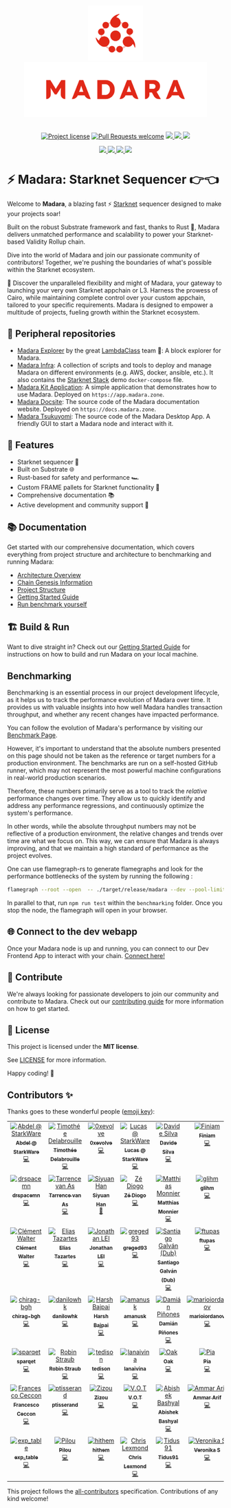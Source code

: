 <!-- markdownlint-disable -->
<div align="center">
  <img src="docs/images/logo/PNGs/Madara logo - Red - Duotone.png" height="128">
</div>
<div align="center">
  <img src="docs/images/logo/PNGs/Madara wordmark - Red.png" height="128">
</div>
<div align="center">
<br />
<!-- markdownlint-restore -->

[![Project license](https://img.shields.io/github/license/keep-starknet-strange/madara.svg?style=flat-square)](LICENSE)
[![Pull Requests welcome](https://img.shields.io/badge/PRs-welcome-ff69b4.svg?style=flat-square)](https://github.com/keep-starknet-strange/madara/issues?q=is%3Aissue+is%3Aopen+label%3A%22help+wanted%22)
<a href="https://twitter.com/MadaraStarknet">
<img src="https://img.shields.io/twitter/follow/MadaraStarknet?style=social"/>
</a> <a href="https://github.com/keep-starknet-strange/madara">
<img src="https://img.shields.io/github/stars/keep-starknet-strange/madara?style=social"/>
</a> <a href="https://docs.madara.zone/">
<img src="https://img.shields.io/badge/Documentation-Website-yellow"/> </a>

<a href="https://www.youtube.com/playlist?list=PL1yL2_t7cTuJtzmMQWk4UZkmMpdNF-quN">
<img src="https://img.shields.io/badge/Community%20calls-Youtube-red?logo=youtube"/>
</a>

<a href="https://github.com/keep-starknet-strange/madara/blob/main/docs/contributor-starter-pack.md">
<img src="https://img.shields.io/badge/Contributor%20starter%20pack-Doc-green?logo=github"/>
</a>

<a href="https://keep-starknet-strange.github.io/madara/pallet_starknet/index.html">
<img src="https://img.shields.io/badge/Rust%20doc-%F0%9F%A6%80-pink?logo=rust"/>
</a>

<a href="https://keep-starknet-strange.github.io/madara/dev/bench/">
<img src="https://img.shields.io/badge/Benchmark-Performance-blue?logo=github-actions"/>
</a>
</div>

# ⚡ Madara: Starknet Sequencer 👉👈

Welcome to **Madara**, a blazing fast ⚡ [Starknet](https://www.starknet.io/)
sequencer designed to make your projects soar!

Built on the robust Substrate framework and fast, thanks to Rust 🦀, Madara
delivers unmatched performance and scalability to power your Starknet-based
Validity Rollup chain.

Dive into the world of Madara and join our passionate community of contributors!
Together, we're pushing the boundaries of what's possible within the Starknet
ecosystem.

🚀 Discover the unparalleled flexibility and might of Madara, your gateway to
launching your very own Starknet appchain or L3. Harness the prowess of Cairo,
while maintaining complete control over your custom appchain, tailored to your
specific requirements. Madara is designed to empower a multitude of projects,
fueling growth within the Starknet ecosystem.

## 📣 Peripheral repositories

- [Madara Explorer](https://github.com/lambdaclass/madara_explorer) by the great
  [LambdaClass](https://lambdaclass.com/) team 🫶: A block explorer for Madara.
- [Madara Infra](https://github.com/keep-starknet-strange/madara-infra): A
  collection of scripts and tools to deploy and manage Madara on different
  environments (e.g. AWS, docker, ansible, etc.). It also contains the
  [Starknet Stack](https://github.com/keep-starknet-strange/madara-infra/blob/main/starknet-stack/docker-compose.yml)
  demo `docker-compose` file.
- [Madara Kit Application](https://github.com/keep-starknet-strange/madara-app):
  A simple application that demonstrates how to use Madara. Deployed on
  `https://app.madara.zone`.
- [Madara Docsite](https://github.com/keep-starknet-strange/madara-app): The
  source code of the Madara documentation website. Deployed on
  `https://docs.madara.zone`.
- [Madara Tsukuyomi](https://github.com/keep-starknet-strange/madara-tsukuyomi):
  The source code of the Madara Desktop App. A friendly GUI to start a Madara
  node and interact with it.

## 🌟 Features

- Starknet sequencer 🐺
- Built on Substrate 🌐
- Rust-based for safety and performance 🏎️
- Custom FRAME pallets for Starknet functionality 🔧
- Comprehensive documentation 📚
- Active development and community support 🤝

## 📚 Documentation

Get started with our comprehensive documentation, which covers everything from
project structure and architecture to benchmarking and running Madara:

- [Architecture Overview](./docs/architecture.md)
- [Chain Genesis Information](./docs/genesis.md)
- [Project Structure](./docs/project-structure.md)
- [Getting Started Guide](./docs/getting-started.md)
- [Run benchmark yourself](./benchmarking/README.md)

## 🏗️ Build & Run

Want to dive straight in? Check out our
[Getting Started Guide](./docs/getting-started.md) for instructions on how to
build and run Madara on your local machine.

## Benchmarking

Benchmarking is an essential process in our project development lifecycle, as it
helps us to track the performance evolution of Madara over time. It provides us
with valuable insights into how well Madara handles transaction throughput, and
whether any recent changes have impacted performance.

You can follow the evolution of Madara's performance by visiting our
[Benchmark Page](https://keep-starknet-strange.github.io/madara/dev/bench/).

However, it's important to understand that the absolute numbers presented on
this page should not be taken as the reference or target numbers for a
production environment. The benchmarks are run on a self-hosted GitHub runner,
which may not represent the most powerful machine configurations in real-world
production scenarios.

Therefore, these numbers primarily serve as a tool to track the _relative_
performance changes over time. They allow us to quickly identify and address any
performance regressions, and continuously optimize the system's performance.

In other words, while the absolute throughput numbers may not be reflective of a
production environment, the relative changes and trends over time are what we
focus on. This way, we can ensure that Madara is always improving, and that we
maintain a high standard of performance as the project evolves.

One can use flamegraph-rs to generate flamegraphs and look for the performance
bottlenecks of the system by running the following :

```bash
flamegraph --root --open  -- ./target/release/madara --dev --pool-limit=100000 --pool-kbytes=500000 --rpc-methods=unsafe --rpc-cors=all --in-peers=0 --out-peers=1 --no-telemetry
```

In parallel to that, run `npm run test` within the `benchmarking` folder. Once
you stop the node, the flamegraph will open in your browser.

## 🌐 Connect to the dev webapp

Once your Madara node is up and running, you can connect to our Dev Frontend App
to interact with your chain. [Connect here!](https://explorer.madara.zone/)

## 🤝 Contribute

We're always looking for passionate developers to join our community and
contribute to Madara. Check out our [contributing guide](./docs/CONTRIBUTING.md)
for more information on how to get started.

## 📖 License

This project is licensed under the **MIT license**.

See [LICENSE](LICENSE) for more information.

Happy coding! 🎉

## Contributors ✨

Thanks goes to these wonderful people
([emoji key](https://allcontributors.org/docs/en/emoji-key)):

<!-- ALL-CONTRIBUTORS-LIST:START - Do not remove or modify this section -->
<!-- prettier-ignore-start -->
<!-- markdownlint-disable -->
<table>
  <tbody>
    <tr>
      <td align="center" valign="top" width="14.28%"><a href="https://github.com/abdelhamidbakhta"><img src="https://avatars.githubusercontent.com/u/45264458?v=4?s=100" width="100px;" alt="Abdel @ StarkWare "/><br /><sub><b>Abdel @ StarkWare </b></sub></a><br /><a href="https://github.com/keep-starknet-strange/madara/commits?author=abdelhamidbakhta" title="Code">💻</a></td>
      <td align="center" valign="top" width="14.28%"><a href="https://github.com/tdelabro"><img src="https://avatars.githubusercontent.com/u/34384633?v=4?s=100" width="100px;" alt="Timothée Delabrouille"/><br /><sub><b>Timothée Delabrouille</b></sub></a><br /><a href="https://github.com/keep-starknet-strange/madara/commits?author=tdelabro" title="Code">💻</a></td>
      <td align="center" valign="top" width="14.28%"><a href="https://github.com/EvolveArt"><img src="https://avatars.githubusercontent.com/u/12902455?v=4?s=100" width="100px;" alt="0xevolve"/><br /><sub><b>0xevolve</b></sub></a><br /><a href="https://github.com/keep-starknet-strange/madara/commits?author=EvolveArt" title="Code">💻</a></td>
      <td align="center" valign="top" width="14.28%"><a href="https://github.com/LucasLvy"><img src="https://avatars.githubusercontent.com/u/70894690?v=4?s=100" width="100px;" alt="Lucas @ StarkWare"/><br /><sub><b>Lucas @ StarkWare</b></sub></a><br /><a href="https://github.com/keep-starknet-strange/madara/commits?author=LucasLvy" title="Code">💻</a></td>
      <td align="center" valign="top" width="14.28%"><a href="https://github.com/DavideSilva"><img src="https://avatars.githubusercontent.com/u/2940022?v=4?s=100" width="100px;" alt="Davide Silva"/><br /><sub><b>Davide Silva</b></sub></a><br /><a href="https://github.com/keep-starknet-strange/madara/commits?author=DavideSilva" title="Code">💻</a></td>
      <td align="center" valign="top" width="14.28%"><a href="https://www.finiam.com/"><img src="https://avatars.githubusercontent.com/u/58513848?v=4?s=100" width="100px;" alt="Finiam"/><br /><sub><b>Finiam</b></sub></a><br /><a href="https://github.com/keep-starknet-strange/madara/commits?author=finiam" title="Code">💻</a></td>
      <td align="center" valign="top" width="14.28%"><a href="https://github.com/ZePedroResende"><img src="https://avatars.githubusercontent.com/u/17102689?v=4?s=100" width="100px;" alt="Resende"/><br /><sub><b>Resende</b></sub></a><br /><a href="https://github.com/keep-starknet-strange/madara/commits?author=ZePedroResende" title="Code">💻</a></td>
    </tr>
    <tr>
      <td align="center" valign="top" width="14.28%"><a href="https://github.com/drspacemn"><img src="https://avatars.githubusercontent.com/u/16685321?v=4?s=100" width="100px;" alt="drspacemn"/><br /><sub><b>drspacemn</b></sub></a><br /><a href="https://github.com/keep-starknet-strange/madara/commits?author=drspacemn" title="Code">💻</a></td>
      <td align="center" valign="top" width="14.28%"><a href="https://github.com/tarrencev"><img src="https://avatars.githubusercontent.com/u/4740651?v=4?s=100" width="100px;" alt="Tarrence van As"/><br /><sub><b>Tarrence van As</b></sub></a><br /><a href="https://github.com/keep-starknet-strange/madara/commits?author=tarrencev" title="Code">💻</a></td>
      <td align="center" valign="top" width="14.28%"><a href="https://home.cse.ust.hk/~shanaj/"><img src="https://avatars.githubusercontent.com/u/47173566?v=4?s=100" width="100px;" alt="Siyuan Han"/><br /><sub><b>Siyuan Han</b></sub></a><br /><a href="https://github.com/keep-starknet-strange/madara/commits?author=hsyodyssey" title="Documentation">📖</a></td>
      <td align="center" valign="top" width="14.28%"><a href="https://zediogoviana.github.io/"><img src="https://avatars.githubusercontent.com/u/25623039?v=4?s=100" width="100px;" alt="Zé Diogo"/><br /><sub><b>Zé Diogo</b></sub></a><br /><a href="https://github.com/keep-starknet-strange/madara/commits?author=zediogoviana" title="Code">💻</a></td>
      <td align="center" valign="top" width="14.28%"><a href="https://github.com/Matth26"><img src="https://avatars.githubusercontent.com/u/9798638?v=4?s=100" width="100px;" alt="Matthias Monnier"/><br /><sub><b>Matthias Monnier</b></sub></a><br /><a href="https://github.com/keep-starknet-strange/madara/commits?author=Matth26" title="Code">💻</a></td>
      <td align="center" valign="top" width="14.28%"><a href="https://github.com/glihm"><img src="https://avatars.githubusercontent.com/u/7962849?v=4?s=100" width="100px;" alt="glihm"/><br /><sub><b>glihm</b></sub></a><br /><a href="https://github.com/keep-starknet-strange/madara/commits?author=glihm" title="Code">💻</a></td>
      <td align="center" valign="top" width="14.28%"><a href="https://github.com/0xEniotna"><img src="https://avatars.githubusercontent.com/u/101047205?v=4?s=100" width="100px;" alt="Antoine"/><br /><sub><b>Antoine</b></sub></a><br /><a href="https://github.com/keep-starknet-strange/madara/commits?author=0xEniotna" title="Code">💻</a></td>
    </tr>
    <tr>
      <td align="center" valign="top" width="14.28%"><a href="https://www.linkedin.com/in/clementwalter/"><img src="https://avatars.githubusercontent.com/u/18620296?v=4?s=100" width="100px;" alt="Clément Walter"/><br /><sub><b>Clément Walter</b></sub></a><br /><a href="https://github.com/keep-starknet-strange/madara/commits?author=ClementWalter" title="Code">💻</a></td>
      <td align="center" valign="top" width="14.28%"><a href="https://github.com/Eikix"><img src="https://avatars.githubusercontent.com/u/66871571?v=4?s=100" width="100px;" alt="Elias Tazartes"/><br /><sub><b>Elias Tazartes</b></sub></a><br /><a href="https://github.com/keep-starknet-strange/madara/commits?author=Eikix" title="Code">💻</a></td>
      <td align="center" valign="top" width="14.28%"><a href="https://github.com/xJonathanLEI"><img src="https://avatars.githubusercontent.com/u/19556359?v=4?s=100" width="100px;" alt="Jonathan LEI"/><br /><sub><b>Jonathan LEI</b></sub></a><br /><a href="https://github.com/keep-starknet-strange/madara/commits?author=xJonathanLEI" title="Code">💻</a></td>
      <td align="center" valign="top" width="14.28%"><a href="https://github.com/greged93"><img src="https://avatars.githubusercontent.com/u/82421016?v=4?s=100" width="100px;" alt="greged93"/><br /><sub><b>greged93</b></sub></a><br /><a href="https://github.com/keep-starknet-strange/madara/commits?author=greged93" title="Code">💻</a></td>
      <td align="center" valign="top" width="14.28%"><a href="https://github.com/dubzn"><img src="https://avatars.githubusercontent.com/u/58611754?v=4?s=100" width="100px;" alt="Santiago Galván (Dub)"/><br /><sub><b>Santiago Galván (Dub)</b></sub></a><br /><a href="https://github.com/keep-starknet-strange/madara/commits?author=dubzn" title="Code">💻</a></td>
      <td align="center" valign="top" width="14.28%"><a href="https://github.com/ftupas"><img src="https://avatars.githubusercontent.com/u/35031356?v=4?s=100" width="100px;" alt="ftupas"/><br /><sub><b>ftupas</b></sub></a><br /><a href="https://github.com/keep-starknet-strange/madara/commits?author=ftupas" title="Code">💻</a></td>
      <td align="center" valign="top" width="14.28%"><a href="https://github.com/phklive"><img src="https://avatars.githubusercontent.com/u/42912740?v=4?s=100" width="100px;" alt="Paul-Henry Kajfasz"/><br /><sub><b>Paul-Henry Kajfasz</b></sub></a><br /><a href="https://github.com/keep-starknet-strange/madara/commits?author=phklive" title="Code">💻</a></td>
    </tr>
    <tr>
      <td align="center" valign="top" width="14.28%"><a href="https://github.com/chirag-bgh"><img src="https://avatars.githubusercontent.com/u/76247491?v=4?s=100" width="100px;" alt="chirag-bgh"/><br /><sub><b>chirag-bgh</b></sub></a><br /><a href="https://github.com/keep-starknet-strange/madara/commits?author=chirag-bgh" title="Code">💻</a></td>
      <td align="center" valign="top" width="14.28%"><a href="https://github.com/danilowhk"><img src="https://avatars.githubusercontent.com/u/12735159?v=4?s=100" width="100px;" alt="danilowhk"/><br /><sub><b>danilowhk</b></sub></a><br /><a href="https://github.com/keep-starknet-strange/madara/commits?author=danilowhk" title="Code">💻</a></td>
      <td align="center" valign="top" width="14.28%"><a href="https://github.com/bajpai244"><img src="https://avatars.githubusercontent.com/u/41180869?v=4?s=100" width="100px;" alt="Harsh Bajpai"/><br /><sub><b>Harsh Bajpai</b></sub></a><br /><a href="https://github.com/keep-starknet-strange/madara/commits?author=bajpai244" title="Code">💻</a></td>
      <td align="center" valign="top" width="14.28%"><a href="https://github.com/amanusk"><img src="https://avatars.githubusercontent.com/u/7280933?v=4?s=100" width="100px;" alt="amanusk"/><br /><sub><b>amanusk</b></sub></a><br /><a href="https://github.com/keep-starknet-strange/madara/commits?author=amanusk" title="Code">💻</a></td>
      <td align="center" valign="top" width="14.28%"><a href="https://github.com/dpinones"><img src="https://avatars.githubusercontent.com/u/30808181?v=4?s=100" width="100px;" alt="Damián Piñones"/><br /><sub><b>Damián Piñones</b></sub></a><br /><a href="https://github.com/keep-starknet-strange/madara/commits?author=dpinones" title="Code">💻</a></td>
      <td align="center" valign="top" width="14.28%"><a href="https://github.com/marioiordanov"><img src="https://avatars.githubusercontent.com/u/102791638?v=4?s=100" width="100px;" alt="marioiordanov"/><br /><sub><b>marioiordanov</b></sub></a><br /><a href="https://github.com/keep-starknet-strange/madara/commits?author=marioiordanov" title="Code">💻</a></td>
      <td align="center" valign="top" width="14.28%"><a href="https://github.com/dbejarano820"><img src="https://avatars.githubusercontent.com/u/58019353?v=4?s=100" width="100px;" alt="Daniel Bejarano"/><br /><sub><b>Daniel Bejarano</b></sub></a><br /><a href="https://github.com/keep-starknet-strange/madara/commits?author=dbejarano820" title="Code">💻</a></td>
    </tr>
    <tr>
      <td align="center" valign="top" width="14.28%"><a href="https://github.com/sparqet"><img src="https://avatars.githubusercontent.com/u/37338401?v=4?s=100" width="100px;" alt="sparqet"/><br /><sub><b>sparqet</b></sub></a><br /><a href="https://github.com/keep-starknet-strange/madara/commits?author=sparqet" title="Code">💻</a></td>
      <td align="center" valign="top" width="14.28%"><a href="https://github.com/robinstraub"><img src="https://avatars.githubusercontent.com/u/17799181?v=4?s=100" width="100px;" alt="Robin Straub"/><br /><sub><b>Robin Straub</b></sub></a><br /><a href="https://github.com/keep-starknet-strange/madara/commits?author=robinstraub" title="Code">💻</a></td>
      <td align="center" valign="top" width="14.28%"><a href="https://github.com/edisontim"><img src="https://avatars.githubusercontent.com/u/76473430?v=4?s=100" width="100px;" alt="tedison"/><br /><sub><b>tedison</b></sub></a><br /><a href="https://github.com/keep-starknet-strange/madara/commits?author=edisontim" title="Code">💻</a></td>
      <td align="center" valign="top" width="14.28%"><a href="https://github.com/lana-shanghai"><img src="https://avatars.githubusercontent.com/u/31368580?v=4?s=100" width="100px;" alt="lanaivina"/><br /><sub><b>lanaivina</b></sub></a><br /><a href="https://github.com/keep-starknet-strange/madara/commits?author=lana-shanghai" title="Code">💻</a></td>
      <td align="center" valign="top" width="14.28%"><a href="https://droak.sh/"><img src="https://avatars.githubusercontent.com/u/5263301?v=4?s=100" width="100px;" alt="Oak"/><br /><sub><b>Oak</b></sub></a><br /><a href="https://github.com/keep-starknet-strange/madara/commits?author=d-roak" title="Code">💻</a></td>
      <td align="center" valign="top" width="14.28%"><a href="https://github.com/rkdud007"><img src="https://avatars.githubusercontent.com/u/76558220?v=4?s=100" width="100px;" alt="Pia"/><br /><sub><b>Pia</b></sub></a><br /><a href="https://github.com/keep-starknet-strange/madara/commits?author=rkdud007" title="Code">💻</a></td>
      <td align="center" valign="top" width="14.28%"><a href="https://github.com/apoorvsadana"><img src="https://avatars.githubusercontent.com/u/95699312?v=4?s=100" width="100px;" alt="apoorvsadana"/><br /><sub><b>apoorvsadana</b></sub></a><br /><a href="https://github.com/keep-starknet-strange/madara/commits?author=apoorvsadana" title="Code">💻</a></td>
    </tr>
    <tr>
      <td align="center" valign="top" width="14.28%"><a href="https://ceccon.me/"><img src="https://avatars.githubusercontent.com/u/282580?v=4?s=100" width="100px;" alt="Francesco Ceccon"/><br /><sub><b>Francesco Ceccon</b></sub></a><br /><a href="https://github.com/keep-starknet-strange/madara/commits?author=fracek" title="Code">💻</a></td>
      <td align="center" valign="top" width="14.28%"><a href="https://github.com/ptisserand"><img src="https://avatars.githubusercontent.com/u/544314?v=4?s=100" width="100px;" alt="ptisserand"/><br /><sub><b>ptisserand</b></sub></a><br /><a href="https://github.com/keep-starknet-strange/madara/commits?author=ptisserand" title="Code">💻</a></td>
      <td align="center" valign="top" width="14.28%"><a href="https://github.com/zizou0x"><img src="https://avatars.githubusercontent.com/u/111426680?v=4?s=100" width="100px;" alt="Zizou"/><br /><sub><b>Zizou</b></sub></a><br /><a href="https://github.com/keep-starknet-strange/madara/commits?author=zizou0x" title="Code">💻</a></td>
      <td align="center" valign="top" width="14.28%"><a href="https://github.com/makluganteng"><img src="https://avatars.githubusercontent.com/u/74396818?v=4?s=100" width="100px;" alt="V.O.T"/><br /><sub><b>V.O.T</b></sub></a><br /><a href="https://github.com/keep-starknet-strange/madara/commits?author=makluganteng" title="Code">💻</a></td>
      <td align="center" valign="top" width="14.28%"><a href="https://github.com/MdTeach"><img src="https://avatars.githubusercontent.com/u/19630321?v=4?s=100" width="100px;" alt="Abishek Bashyal"/><br /><sub><b>Abishek Bashyal</b></sub></a><br /><a href="https://github.com/keep-starknet-strange/madara/commits?author=MdTeach" title="Code">💻</a></td>
      <td align="center" valign="top" width="14.28%"><a href="https://github.com/kariy"><img src="https://avatars.githubusercontent.com/u/26515232?v=4?s=100" width="100px;" alt="Ammar Arif"/><br /><sub><b>Ammar Arif</b></sub></a><br /><a href="https://github.com/keep-starknet-strange/madara/commits?author=kariy" title="Code">💻</a></td>
      <td align="center" valign="top" width="14.28%"><a href="https://github.com/lambda-0x"><img src="https://avatars.githubusercontent.com/u/87354252?v=4?s=100" width="100px;" alt="lambda-0x"/><br /><sub><b>lambda-0x</b></sub></a><br /><a href="https://github.com/keep-starknet-strange/madara/commits?author=lambda-0x" title="Code">💻</a></td>
    </tr>
    <tr>
      <td align="center" valign="top" width="14.28%"><a href="https://github.com/exp-table"><img src="https://avatars.githubusercontent.com/u/76456212?v=4?s=100" width="100px;" alt="exp_table"/><br /><sub><b>exp_table</b></sub></a><br /><a href="https://github.com/keep-starknet-strange/madara/commits?author=exp-table" title="Code">💻</a></td>
      <td align="center" valign="top" width="14.28%"><a href="https://github.com/Pilouche"><img src="https://avatars.githubusercontent.com/u/26655725?v=4?s=100" width="100px;" alt="Pilou"/><br /><sub><b>Pilou</b></sub></a><br /><a href="https://github.com/keep-starknet-strange/madara/commits?author=Pilouche" title="Code">💻</a></td>
      <td align="center" valign="top" width="14.28%"><a href="https://github.com/hel-kame"><img src="https://avatars.githubusercontent.com/u/117039823?v=4?s=100" width="100px;" alt="hithem"/><br /><sub><b>hithem</b></sub></a><br /><a href="https://github.com/keep-starknet-strange/madara/commits?author=hel-kame" title="Code">💻</a></td>
      <td align="center" valign="top" width="14.28%"><a href="https://github.com/clexmond"><img src="https://avatars.githubusercontent.com/u/706094?v=4?s=100" width="100px;" alt="Chris Lexmond"/><br /><sub><b>Chris Lexmond</b></sub></a><br /><a href="https://github.com/keep-starknet-strange/madara/commits?author=clexmond" title="Code">💻</a></td>
      <td align="center" valign="top" width="14.28%"><a href="https://github.com/Tidus91"><img src="https://avatars.githubusercontent.com/u/65631603?v=4?s=100" width="100px;" alt="Tidus91"/><br /><sub><b>Tidus91</b></sub></a><br /><a href="https://github.com/keep-starknet-strange/madara/commits?author=Tidus91" title="Code">💻</a></td>
      <td align="center" valign="top" width="14.28%"><a href="https://github.com/nikania"><img src="https://avatars.githubusercontent.com/u/54669079?v=4?s=100" width="100px;" alt="Veronika S"/><br /><sub><b>Veronika S</b></sub></a><br /><a href="https://github.com/keep-starknet-strange/madara/commits?author=nikania" title="Code">💻</a></td>
      <td align="center" valign="top" width="14.28%"><a href="https://github.com/m-kus"><img src="https://avatars.githubusercontent.com/u/44951260?v=4?s=100" width="100px;" alt="Michael Zaikin"/><br /><sub><b>Michael Zaikin</b></sub></a><br /><a href="https://github.com/keep-starknet-strange/madara/commits?author=m-kus" title="Code">💻</a></td>
    </tr>
  </tbody>
</table>

<!-- markdownlint-restore -->
<!-- prettier-ignore-end -->

<!-- ALL-CONTRIBUTORS-LIST:END -->

This project follows the
[all-contributors](https://github.com/all-contributors/all-contributors)
specification. Contributions of any kind welcome!
